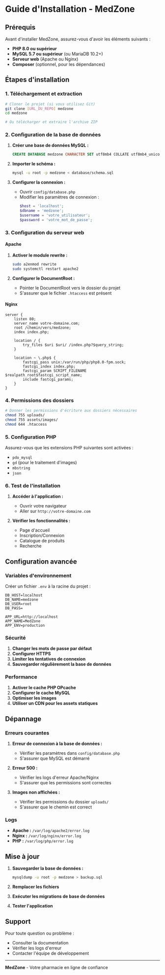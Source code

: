 # Guide d'Installation - MedZone

## Prérequis

Avant d'installer MedZone, assurez-vous d'avoir les éléments suivants :

- **PHP 8.0 ou supérieur**
- **MySQL 5.7 ou supérieur** (ou MariaDB 10.2+)
- **Serveur web** (Apache ou Nginx)
- **Composer** (optionnel, pour les dépendances)

## Étapes d'installation

### 1. Téléchargement et extraction

```bash
# Cloner le projet (si vous utilisez Git)
git clone [URL_DU_REPO] medzone
cd medzone

# Ou télécharger et extraire l'archive ZIP
```

### 2. Configuration de la base de données

1. **Créer une base de données MySQL :**
   ```sql
   CREATE DATABASE medzone CHARACTER SET utf8mb4 COLLATE utf8mb4_unicode_ci;
   ```

2. **Importer le schéma :**
   ```bash
   mysql -u root -p medzone < database/schema.sql
   ```

3. **Configurer la connexion :**
   - Ouvrir `config/database.php`
   - Modifier les paramètres de connexion :
     ```php
     $host = 'localhost';
     $dbname = 'medzone';
     $username = 'votre_utilisateur';
     $password = 'votre_mot_de_passe';
     ```

### 3. Configuration du serveur web

#### Apache
1. **Activer le module rewrite :**
   ```bash
   sudo a2enmod rewrite
   sudo systemctl restart apache2
   ```

2. **Configurer le DocumentRoot :**
   - Pointer le DocumentRoot vers le dossier du projet
   - S'assurer que le fichier `.htaccess` est présent

#### Nginx
```nginx
server {
    listen 80;
    server_name votre-domaine.com;
    root /chemin/vers/medzone;
    index index.php;

    location / {
        try_files $uri $uri/ /index.php?$query_string;
    }

    location ~ \.php$ {
        fastcgi_pass unix:/var/run/php/php8.0-fpm.sock;
        fastcgi_index index.php;
        fastcgi_param SCRIPT_FILENAME $realpath_root$fastcgi_script_name;
        include fastcgi_params;
    }
}
```

### 4. Permissions des dossiers

```bash
# Donner les permissions d'écriture aux dossiers nécessaires
chmod 755 uploads/
chmod 755 assets/images/
chmod 644 .htaccess
```

### 5. Configuration PHP

Assurez-vous que les extensions PHP suivantes sont activées :
- `pdo_mysql`
- `gd` (pour le traitement d'images)
- `mbstring`
- `json`

### 6. Test de l'installation

1. **Accéder à l'application :**
   - Ouvrir votre navigateur
   - Aller sur `http://votre-domaine.com`

2. **Vérifier les fonctionnalités :**
   - Page d'accueil
   - Inscription/Connexion
   - Catalogue de produits
   - Recherche

## Configuration avancée

### Variables d'environnement

Créer un fichier `.env` à la racine du projet :

```env
DB_HOST=localhost
DB_NAME=medzone
DB_USER=root
DB_PASS=

APP_URL=http://localhost
APP_NAME=MedZone
APP_ENV=production
```

### Sécurité

1. **Changer les mots de passe par défaut**
2. **Configurer HTTPS**
3. **Limiter les tentatives de connexion**
4. **Sauvegarder régulièrement la base de données**

### Performance

1. **Activer le cache PHP OPcache**
2. **Configurer le cache MySQL**
3. **Optimiser les images**
4. **Utiliser un CDN pour les assets statiques**

## Dépannage

### Erreurs courantes

1. **Erreur de connexion à la base de données :**
   - Vérifier les paramètres dans `config/database.php`
   - S'assurer que MySQL est démarré

2. **Erreur 500 :**
   - Vérifier les logs d'erreur Apache/Nginx
   - S'assurer que les permissions sont correctes

3. **Images non affichées :**
   - Vérifier les permissions du dossier `uploads/`
   - S'assurer que le chemin est correct

### Logs

- **Apache :** `/var/log/apache2/error.log`
- **Nginx :** `/var/log/nginx/error.log`
- **PHP :** `/var/log/php/error.log`

## Mise à jour

1. **Sauvegarder la base de données :**
   ```bash
   mysqldump -u root -p medzone > backup.sql
   ```

2. **Remplacer les fichiers**
3. **Exécuter les migrations de base de données**
4. **Tester l'application**

## Support

Pour toute question ou problème :
- Consulter la documentation
- Vérifier les logs d'erreur
- Contacter l'équipe de développement

---

**MedZone** - Votre pharmacie en ligne de confiance 